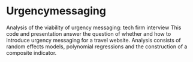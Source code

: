 # Urgencymessaging
Analysis of the viability of urgency messaging: tech firm interview
This code and presentation answer the question of whether and how to introduce urgency messaging for a travel website.
Analysis consists of random effects models, polynomial regressions and the construction of a composite indicator.
